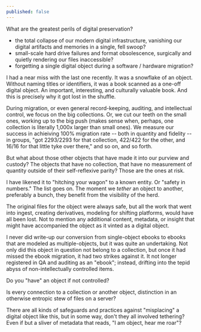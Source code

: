 ```yaml
---
published: false
---
```

What are the greatest perils of digital preservation?  

  * the total collapse of our modern digital infrastructure, vanishing our digital artifacts and memories in a single, fell swoop?
  * small-scale hard drive failures and format obsolescence, surgically and quietly rendering our files inaccessible?
  * forgetting a single digital object during a software / hardware migration?
  
I had a near miss with the last one recently.  It was a snowflake of an object.  Without naming titles or identifiers, it was a book scanned as a one-off digital object.  An important, interesting, and culturally valuable book.  And this is precisely why it got lost in the shuffle.

During migration, or even general record-keeping, auditing, and intellectual control, we focus on the big collections.  Or, we cut our teeth on the small ones, working up to the big push (makes sense when, perhaps, one collection is literally 1,000x larger than small ones).  We measure our success in achieiving 100% migration rate -- both in quantity and fidelity -- in groups, "got 2293/2293 for that collection, 422/422 for the other, and 16/16 for that little tyke over there," and so on, and so forth.

But what about those other objects that have made it into our purview and custody?  The objects that have no collection, that have no measurement of quantity outside of their self-reflexive parity?  Those are the ones at risk.

I have likened it to "hitching your wagon" to a known entity.  Or "safety in numbers."  The list goes on.  The moment we _tether_ an object to another, preferably a bunch, they benefit from the visibility of the herd.

The original files for the object were always safe, but all the work that went into ingest, creating derivatives, modeling for shifting platforms, would have all been lost.  Not to mention any additional content, metadata, or insight that might have accompanied the object as it vinted as a digital object.

I never did write-up our conversion from single-object ebooks to ebooks that are modeled as multiple-objects, but it was quite an undertaking.  Not only did this object in question not belong to a collection, but once it had missed the ebook migration, it had two strikes against it.  It not longer registered in QA and auditing as an "ebook"; instead, drifting into the tepid abyss of non-intellectually controlled items.

Do you "have" an object if not controlled?

Is every connection to a collection or another object, distinction in an otherwise entropic stew of files on a server?

There are all kinds of safeguards and practices against "misplacing" a digital object like this, but in some way, don't they all involved tethering?  Even if but a sliver of metadata that reads, "I am object, hear me roar"?